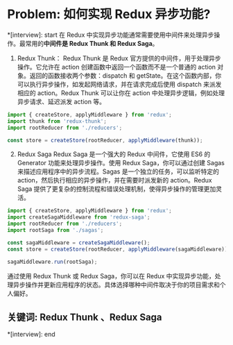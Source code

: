 # Problem: 如何实现 Redux 异步功能?

*[interview]: start
在 Redux 中实现异步功能通常需要使用中间件来处理异步操作。最常用的**中间件是 Redux Thunk 和 Redux Saga**。

1. Redux Thunk：
Redux Thunk 是 Redux 官方提供的中间件，用于处理异步操作。它允许在 action 创建函数中返回一个函数而不是一个普通的 action 对象。返回的函数接收两个参数：dispatch 和 getState。在这个函数内部，你可以执行异步操作，如发起网络请求，并在请求完成后使用 dispatch 来派发相应的 action。Redux Thunk 可以让你在 action 中处理异步逻辑，例如处理异步请求、延迟派发 action 等。
```js
import { createStore, applyMiddleware } from 'redux';
import thunk from 'redux-thunk';
import rootReducer from './reducers';

const store = createStore(rootReducer, applyMiddleware(thunk));
```

2. Redux Saga
Redux Saga 是一个强大的 Redux 中间件，它使用 ES6 的 Generator 功能来处理异步操作。使用 Redux Saga，你可以通过创建 Sagas 来描述应用程序中的异步流程。Sagas 是一个独立的任务，可以监听特定的 action，然后执行相应的异步操作，并在需要时派发新的 action。Redux Saga 提供了更复杂的控制流程和错误处理机制，使得异步操作的管理更加灵活。
```js
import { createStore, applyMiddleware } from 'redux';
import createSagaMiddleware from 'redux-saga';
import rootReducer from './reducers';
import rootSaga from './sagas';

const sagaMiddleware = createSagaMiddleware();
const store = createStore(rootReducer, applyMiddleware(sagaMiddleware));

sagaMiddleware.run(rootSaga);
```

通过使用 Redux Thunk 或 Redux Saga，你可以在 Redux 中实现异步功能，处理异步操作并更新应用程序的状态。具体选择哪种中间件取决于你的项目需求和个人偏好。

## 关键词: Redux Thunk 、Redux Saga
*[interview]: end
